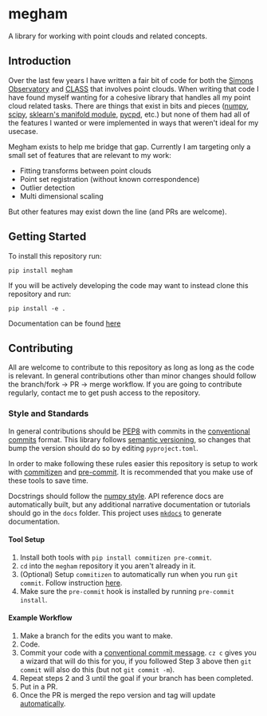 # megham

A library for working with point clouds and related concepts.

## Introduction 
Over the last few years I have written a fair bit of code for both
the [Simons Observatory](https://simonsobservatory.org/) and [CLASS](https://sites.krieger.jhu.edu/class/)
that involves point clouds.
When writing that code I have found myself wanting for a cohesive library that handles all my point cloud
related tasks.
There are things that exist in bits and pieces
([numpy](https://numpy.org/), [scipy](https://scipy.org/), [sklearn's manifold module](https://scikit-learn.org/stable/modules/classes.html#module-sklearn.manifold), [pycpd](https://github.com/siavashk/pycpd), etc.)
but none of them had all of the features I wanted or were implemented in ways that weren't ideal for my usecase.

Megham exists to help me bridge that gap.
Currently I am targeting only a small set of features that are relevant to my work:

* Fitting transforms between point clouds
* Point set registration (without known correspondence)
* Outlier detection
* Multi dimensional scaling

But other features may exist down the line (and PRs are welcome).

## Getting Started
To install this repository run:
```
pip install megham 
```
If you will be actively developing the code may want to instead clone this repository and run:
```
pip install -e .
```

Documentation can be found [here](https://skhrg.github.io/megham/)

## Contributing

All are welcome to contribute to this repository as long as long as the code is relevant.
In general contributions other than minor changes should follow the branch/fork -> PR -> merge workflow.
If you are going to contribute regularly, contact me to get push access to the repository.

### Style and Standards
In general contributions should be [PEP8](https://peps.python.org/pep-0008/) with commits in the [conventional commits](https://www.conventionalcommits.org/en/v1.0.0/) format.
This library follows [semantic versioning](https://semver.org/), so changes that bump the version should do so by editing `pyproject.toml`.

In order to make following these rules easier this repository is setup to work with [commitizen](https://commitizen-tools.github.io/commitizen/) and [pre-commit](https://pre-commit.com/).
It is recommended that you make use of these tools to save time.

Docstrings should follow the [numpy style](https://numpydoc.readthedocs.io/en/latest/format.html). API reference docs are automatically built, but any additional narrative documentation or tutorials should go in the `docs` folder. This project uses [`mkdocs`](https://www.mkdocs.org/) to generate documentation.

#### Tool Setup
1. Install both tools with `pip install commitizen pre-commit`.
2. `cd` into the `megham` repository it you aren't already in it.
3. (Optional) Setup `commitizen` to automatically run when you run `git commit`. Follow instruction [here](https://commitizen-tools.github.io/commitizen/tutorials/auto_prepare_commit_message/).
4. Make sure the `pre-commit` hook is installed by running `pre-commit install`.

#### Example Workflow
1. Make a branch for the edits you want to make.
2. Code.
3. Commit your code with a [conventional commit message](https://www.conventionalcommits.org/en/v1.0.0/#summary). `cz c` gives you a wizard that will do this for you, if you followed Step 3 above then `git commit` will also do this (but not `git commit -m`).
4. Repeat steps 2 and 3 until the goal if your branch has been completed.
5. Put in a PR.
5. Once the PR is merged the repo version and tag will update [automatically](https://commitizen-tools.github.io/commitizen/tutorials/github_actions/).
